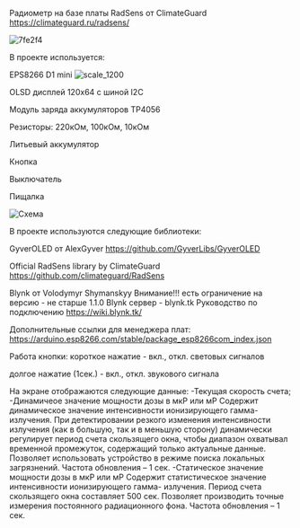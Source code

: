 Радиометр на базе платы RadSens от ClimateGuard
https://climateguard.ru/radsens/

![7fe2f4](https://github.com/dimkra/RadSens-Blynk.tk/assets/37121139/c7f5860e-bdcb-4521-91ef-df862f12660b)


В проекте используется:

EPS8266 D1 mini
![scale_1200](https://github.com/dimkra/RadSens-Blynk.tk/assets/37121139/f4abab11-0c14-4171-95e0-d45c29d0f995)

OLSD дисплей 120х64 с шиной  I2C

Модуль заряда аккумуляторов TP4056

Резисторы: 220кОм, 100кОм, 10кОм

Литьевый аккумулятор

Кнопка

Выключатель

Пищалка

![Схема](https://github.com/dimkra/RadSens-Blynk.tk/assets/37121139/4fac085c-ec10-4862-9456-7bf28099bbb1)

В проекте используются следующие библиотеки:

GyverOLED от AlexGyver
https://github.com/GyverLibs/GyverOLED

Official RadSens library by ClimateGuard
https://github.com/climateguard/RadSens

Blynk от Volodymyr Shymanskyy Внимание!!! есть ограничение на версию - не старше 1.1.0
Blynk сервер - blynk.tk
Руководство по подключению https://wiki.blynk.tk/

Дополнительные ссылки для менеджера плат: https://arduino.esp8266.com/stable/package_esp8266com_index.json


Работа кнопки:
короткое нажатие - вкл., откл. световых сигналов

долгое нажатие (1сек.) - вкл., откл. звукового сигнала

На экране отображаются следующие данные:
-Текущая скорость счета;
-Динамичеое значение мощности дозы в мкР или мР
Содержит динамическое значение интенсивности ионизирующего гамма-
излучения. При детектировании резкого изменения интенсивности излучения
(как в большую, так и в меньшую сторону) динамически регулирует период счета
скользящего окна, чтобы диапазон охватывал временной промежуток,
содержащий только актуальные данные. Позволяет использовать устройство в
режиме поиска локальных загрязнений. Частота обновления – 1 сек.
-Статическое значение мощности дозы в мкР или мР
Содержит статистическое значение интенсивности ионизирующего гамма-
излучения. Период счета скользящего окна составляет 500 сек. Позволяет
производить точные измерения постоянного радиационного фона. Частота
обновления – 1 сек.
